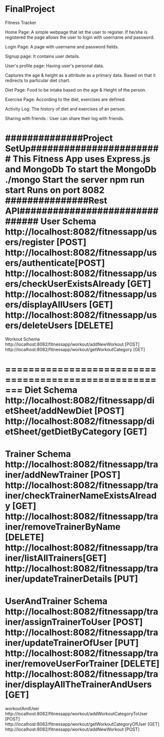 # FinalProject
Fitness Tracker

Home Page:
 A simple webpage that let the user to register. If he/she is registered the page allows the user to login with username and password.

Login Page:
A page with username and password fields.

Signup page:
It contains user details.
 
User's profile page:
 Having user's personal data.

Captures the age & height as a attribute as a primary data. Based on that it redirects to particular diet chart.

Diet Page:
Food to be intake based on the age & Height of the person.

Exercise Page:
According to the diet, exercises are defined.

Activity Log:
The history of diet and exercises of an person.

Sharing with friends :
User can share their log with friends.

##############Project SetUp########################
This Fitness App uses Express.js and MongoDb 
To start the MongoDb 
./mongo
Start the server
npm run start 
Runs on port 8082
###############Rest API###############################
User Schema
http://localhost:8082/fitnessapp/users/register [POST]
http://localhost:8082/fitnessapp/users/authenticate[POST]
http://localhost:8082/fitnessapp/users/checkUserExistsAlready [GET]
http://localhost:8082/fitnessapp/users/displayAllUsers  [GET]
http://localhost:8082/fitnessapp/users/deleteUsers [DELETE]
======================================================
Workout Schema
http://localhost:8082/fitnessapp/workout/addNewWorkout [POST]
http://localhost:8082/fitnessapp/workout/getWorkoutCategory [GET]

=======================================================
Diet Schema
http://localhost:8082/fitnessapp/dietSheet/addNewDiet  [POST]
http://localhost:8082/fitnessapp/dietSheet/getDietByCategory  [GET]
========================================================
Trainer Schema
http://localhost:8082/fitnessapp/trainer/addNewTrainer [POST]
http://localhost:8082/fitnessapp/trainer/checkTrainerNameExistsAlready [GET]
http://localhost:8082/fitnessapp/trainer/removeTrainerByName [DELETE]
http://localhost:8082/fitnessapp/trainer/listAllTrainers[GET]
http://localhost:8082/fitnessapp/trainer/updateTrainerDetails [PUT]
========================================================
UserAndTrainer Schema
http://localhost:8082/fitnessapp/trainer/assignTrainerToUser [POST]
http://localhost:8082/fitnessapp/trainer/updateTrainerOfUser [PUT]
http://localhost:8082/fitnessapp/trainer/removeUserForTrainer [DELETE]
http://localhost:8082/fitnessapp/trainer/displayAllTheTrainerAndUsers [GET]
========================================================
workoutAndUser
http://localhost:8082/fitnessapp/workout/addWorkoutCategoryToUser  [POST]
http://localhost:8082/fitnessapp/workout/getWorkoutCategoryOfUser [GET]
http://localhost:8082/fitnessapp/workout/addNewWorkout [POST]




